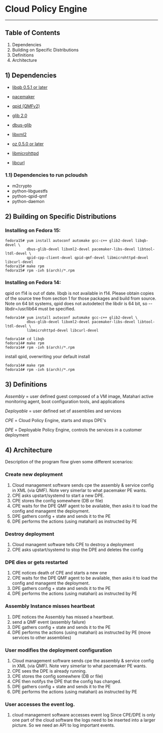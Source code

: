# Cloud Policy Engine

-------------------------------------------------------------------------------

## Table of Contents

1. Dependencies
2. Building on Specific Distributions
3. Definitions
4. Architecture


## 1) Dependencies

* [libqb 0.5.1 or later](https://github.com/asalkeld/libqb)

* [pacemaker](http://www.clusterlabs.org/)

* [qpid (QMFv2)](http://qpid.apache.org/)

* [glib 2.0](http://www.gtk.org/)

* [dbus-glib](http://www.freedesktop.org/wiki/Software/dbus)

* [libxml2](http://xmlsoft.org/)

* [oz 0.5.0 or later](http://www.aeolusproject.org/oz.html)

* [libmicrohttpd](http://www.gnu.org/software/libmicrohttpd/)

* [libcurl](http://curl.haxx.se/)

### 1.1) Dependencies to run pcloudsh

* m2crypto
* python-libguestfs
* python-qpid-qmf
* python-daemon

## 2) Building on Specific Distributions

### Installing on Fedora 15:

    fedora15# yum install autoconf automake gcc-c++ glib2-devel libqb-devel \
              dbus-glib-devel libxml2-devel pacemaker-libs-devel libtool-ltdl-devel \
              qpid-cpp-client-devel qpid-qmf-devel libmicrohttpd-devel libcurl-devel
    fedora15# make rpm
    fedora15# rpm -ivh $(arch)/*.rpm

### Installing on Fedora 14:

qpid on f14 is out of date.  libqb is not available in f14.  Please obtain
copies of the source tree from section 1 for those packages and build from
source.  Note on 64 bit systems, qpid does not autodetect the libdir is
64 bit, so --libdir=/usr/lib64 must be specified.

    fedora14# yum install autoconf automake gcc-c++ glib2-devel \
              dbus-glib-devel libxml2-devel pacemaker-libs-devel libtool-ltdl-devel \
              libmicrohttpd-devel libcurl-devel

    fedora14# cd libqb
    fedora14# make rpm
    fedora14# rpm -ivh $(arch)/*.rpm

install qpid, overwriting your default install

    fedora14# make rpm
    fedora14# rpm -ivh $(arch)/*.rpm

## 3) Definitions

_Assembly_ = user defined guest composed of a VM image, Matahari active
             monitoring agent, boot configuration tools, and applications

_Deployable_ = user defined set of assemblies and services

_CPE_ = Cloud Policy Engine, starts and stops DPE's

_DPE_ = Deployable Policy Engine, controls the services in a customer deployment

## 4) Architecture

Description of the program flow given some different scenarios:

### Create new deployment

1. Cloud management software sends cpe the assembly & service config
   in XML (via QMF). Note very simerlar to what pacemaker PE wants.
2. CPE asks upstart/systemd to start a new DPE.
3. CPE stores the config somewhere (DB or file)
4. CPE waits for the DPE QMF agent to be available, then asks it to
   load the config and managemt the deployment.
5. DPE gathers config + state and sends it to the PE
6. DPE performs the actions (using matahari) as instructed by PE


### Destroy deployment

1. Cloud managemt software tells CPE to destroy a deployment
2. CPE asks upstart/systemd to stop the DPE and deletes the config


### DPE dies or gets restarted

1. CPE notices death of CPE and starts a new one
2. CPE waits for the DPE QMF agent to be available, then asks it to
   load the config and managemt the deployment.
3. DPE gathers config + state and sends it to the PE
4. DPE performs the actions (using matahari) as instructed by PE


### Assembly Instance misses heartbeat

1. DPE notices the Assembly has missed a heartbeat.
2. send a QMF event (assembly failure)
3. DPE gathers config + state and sends it to the PE
4. DPE performs the actions (using matahari) as instructed by PE
   (move services to other assemblies)


### User modifies the deployment configuration

1. Cloud management software sends cpe the assembly & service config
   in XML (via QMF). Note very simerlar to what pacemaker PE wants.
2. CPE sees the DPE is already running.
3. CPE stores the config somewhere (DB or file)
4. CPE then notifys the DPE that the config has changed.
5. DPE gathers config + state and sends it to the PE
6. DPE performs the actions (using matahari) as instructed by PE


### User accesses the event log.

1. cloud management software accesses event log
   Since CPE/DPE is only one part of the cloud software the logs
   need to be inserted into a larger picture.
   So we need an API to log important events.

